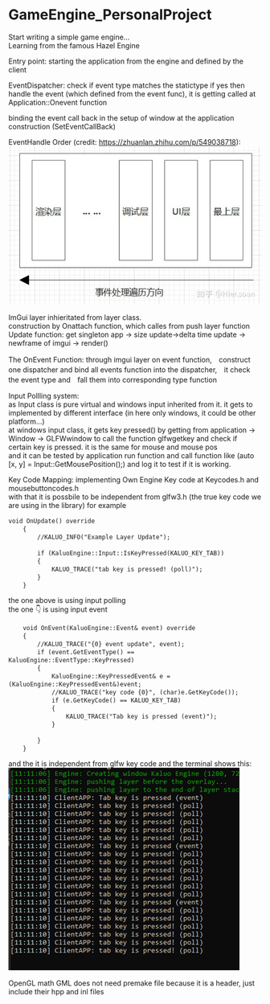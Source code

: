 # GameEngine_PersonalProject  
Start writing a simple game engine...  
Learning from the famous Hazel Engine  

Entry point: starting the application from the engine and defined by the client  

EventDispatcher: check if event type matches the statictype if yes then handle the event (which defined from the event func), it is getting called at Application::Onevent function

binding the event call back in the setup of window at the application construction (SetEventCallBack)

EventHandle Order (credit: https://zhuanlan.zhihu.com/p/549038718):  
![image](https://github.com/Zhengkaluo/GameEngine_PersonalProject/blob/main/IMG/EventHandleOrder.jpg)

ImGui layer inhieritated from layer class.  
construction by Onattach function, which calles from push layer function  
Update function: get singleton app -> size update->delta time update -> newframe of imgui -> render()  

The OnEvent Function: through imgui layer on event function,　construct one dispatcher and bind all events function into the dispatcher,　it check the event type and　fall them into corresponding type function

Input Pollling system:  
as Input class is pure virtual and windows input inherited from it. it gets to implemented by different interface (in here only windows, it could be other platform...)  
at windows input class, it gets key pressed() by getting from application -> Window -> GLFWwindow to call the function glfwgetkey and check if certain key is pressed. it is the same for mouse and mouse pos  
and it can be tested by application run function and call function like (auto [x, y] = Input::GetMousePosition();) and log it to test if it is working.  

Key Code Mapping:
implementing Own Engine Key code at Keycodes.h and mousebuttoncodes.h  
with that it is possbile to be independent from glfw3.h (the true key code we are using in the library) for example
```
void OnUpdate() override
	{
		//KALUO_INFO("Example Layer Update");

		if (KaluoEngine::Input::IsKeyPressed(KALUO_KEY_TAB)) 
		{
			KALUO_TRACE("tab key is pressed! (poll)");
		}
	}
```
the one above is using input polling  
the one 👇 is using input event
```
	void OnEvent(KaluoEngine::Event& event) override
	{
		//KALUO_TRACE("{0} event update", event);
		if (event.GetEventType() == KaluoEngine::EventType::KeyPressed)
		{
			KaluoEngine::KeyPressedEvent& e = (KaluoEngine::KeyPressedEvent&)event;
			//KALUO_TRACE("key code {0}", (char)e.GetKeyCode());
			if (e.GetKeyCode() == KALUO_KEY_TAB)
			{
				KALUO_TRACE("Tab key is pressed (event)");
			}

		}
	}
```
and the it is independent from glfw key code and the terminal shows this:  
![image](https://github.com/Zhengkaluo/GameEngine_PersonalProject/blob/main/IMG/Poll-Event.png)

OpenGL math GML does not need premake file because it is a header, just include their hpp and inl files